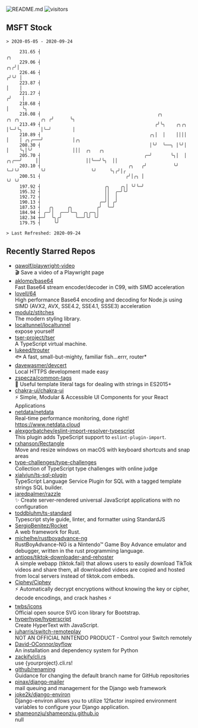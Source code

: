 ![README.md](https://github.com/Gerhut/Gerhut/workflows/README.md/badge.svg)
![visitors](https://visitors.vercel.app/Gerhut/Gerhut?token=8cf69d1f6813d272ef062726b6070c9be4ff72038cfe5a7ded7384a8da65d866)

## MSFT Stock

```
> 2020-05-05 - 2020-09-24

     231.65 ┤                                                                                   ╭╮               
     229.06 ┤                                                                                ╭╮╭╯│               
     226.46 ┤                                                                               ╭╯╰╯ │               
     223.87 ┤                                                                               │    │               
     221.27 ┤                                                                              ╭╯    │               
     218.68 ┤                                                                              │     ╰╮              
     216.08 ┤                                            ╭╮               ╭╮ ╭╮        ╭╮ ╭╯      ╰╮             
     213.49 ┤                                           ╭╯╰╮    ╭╮╭╮      │╰─╯╰╮       │╰─╯        │             
     210.89 ┤                                         ╭╮│  │    ││││      │    │ ╭╮╭───╯           │╭╮           
     208.30 ┤                                         │╰╯  ╰──╮ │╰╯│      │    ╰╮│╰╯               │││  ╭╮   ╭╮  
     205.70 ┤                                       ╭─╯       ╰╮│  │ ╭╮╭──╯     ││                 ││╰──╯╰╮  ││  
     203.10 ┤                                 ╭╮   ╭╯          ╰╯  ╰─╯╰╯        ╰╯                 ╰╯     ╰╮╭╯│╭ 
     200.51 ┤                                ╭╯│╭╮ │                                                       ╰╯ ╰╯ 
     197.92 ┤                        ╭╮    ╭╮│ ╰╯╰─╯                                                             
     195.32 ┤                        ││  ╭─╯╰╯                                                                   
     192.72 ┤                        ││  │                                                                       
     190.13 ┤                      ╭─╯│ ╭╯                                                                       
     187.53 ┤   ╭╮     ╭╮         ╭╯  ╰─╯                                                                        
     184.94 ┤ ╭─╯│  ╭──╯╰─╮  ╭╮╭─╮│                                                                              
     182.34 ┼─╯  ╰╮╭╯     ╰──╯╰╯ ╰╯                                                                              
     179.75 ┤     ╰╯                                                                                             

> Last Refreshed: 2020-09-24
```

## Recently Starred Repos

- [qawolf/playwright-video](https://github.com/qawolf/playwright-video)  
  🎬 Save a video of a Playwright page
- [aklomp/base64](https://github.com/aklomp/base64)  
  Fast Base64 stream encoder/decoder in C99, with SIMD acceleration
- [lovell/64](https://github.com/lovell/64)  
  High performance Base64 encoding and decoding for Node.js using SIMD (AVX2, AVX, SSE4.2, SSE4.1, SSSE3) acceleration
- [modulz/stitches](https://github.com/modulz/stitches)  
  The modern styling library.
- [localtunnel/localtunnel](https://github.com/localtunnel/localtunnel)  
  expose yourself
- [tser-project/tser](https://github.com/tser-project/tser)  
  A TypeScript virtual machine.
- [lukeed/trouter](https://github.com/lukeed/trouter)  
  :fish: A fast, small-but-mighty, familiar fish...errr, router*
- [davewasmer/devcert](https://github.com/davewasmer/devcert)  
  Local HTTPS development made easy
- [zspecza/common-tags](https://github.com/zspecza/common-tags)  
  🔖 Useful template literal tags for dealing with strings in ES2015+
- [chakra-ui/chakra-ui](https://github.com/chakra-ui/chakra-ui)  
  ⚡️ Simple, Modular & Accessible UI Components for your React Applications
- [netdata/netdata](https://github.com/netdata/netdata)  
  Real-time performance monitoring, done right! https://www.netdata.cloud
- [alexgorbatchev/eslint-import-resolver-typescript](https://github.com/alexgorbatchev/eslint-import-resolver-typescript)  
  This plugin adds TypeScript support to `eslint-plugin-import`.
- [rxhanson/Rectangle](https://github.com/rxhanson/Rectangle)  
  Move and resize windows on macOS with keyboard shortcuts and snap areas
- [type-challenges/type-challenges](https://github.com/type-challenges/type-challenges)  
  Collection of TypeScript type challenges with online judge
- [xialvjun/ts-sql-plugin](https://github.com/xialvjun/ts-sql-plugin)  
  TypeScript Language Service Plugin for SQL with a tagged template strings SQL builder.
- [jaredpalmer/razzle](https://github.com/jaredpalmer/razzle)  
  ✨ Create server-rendered universal JavaScript applications with no configuration
- [toddbluhm/ts-standard](https://github.com/toddbluhm/ts-standard)  
  Typescript style guide, linter, and formatter using StandardJS
- [SergioBenitez/Rocket](https://github.com/SergioBenitez/Rocket)  
  A web framework for Rust.
- [michelhe/rustboyadvance-ng](https://github.com/michelhe/rustboyadvance-ng)  
  RustBoyAdvance-NG is a Nintendo™ Game Boy Advance emulator and debugger, written in the rust programming language.
- [antiops/tiktok-downloader-and-rehoster](https://github.com/antiops/tiktok-downloader-and-rehoster)  
  A simple webapp (tiktok.fail) that allows users to easily download TikTok videos and share them, all downloaded videos are copied and hosted from local servers instead of tiktok.com embeds.
- [Ciphey/Ciphey](https://github.com/Ciphey/Ciphey)  
  ⚡ Automatically decrypt encryptions without knowing the key or cipher, decode encodings, and crack hashes ⚡
- [twbs/icons](https://github.com/twbs/icons)  
  Official open source SVG icon library for Bootstrap.
- [hyperhype/hyperscript](https://github.com/hyperhype/hyperscript)  
  Create HyperText with JavaScript.
- [juharris/switch-remoteplay](https://github.com/juharris/switch-remoteplay)  
  NOT AN OFFICIAL NINTENDO PRODUCT - Control your Switch remotely
- [David-OConnor/pyflow](https://github.com/David-OConnor/pyflow)  
  An installation and dependency system for Python
- [zackify/cli.rs](https://github.com/zackify/cli.rs)  
  use {yourproject}.cli.rs!
- [github/renaming](https://github.com/github/renaming)  
  Guidance for changing the default branch name for GitHub repositories
- [pinax/django-mailer](https://github.com/pinax/django-mailer)  
  mail queuing and management for the Django web framework
- [joke2k/django-environ](https://github.com/joke2k/django-environ)  
  Django-environ allows you to utilize 12factor inspired environment variables to configure your Django application.
- [shameonzju/shameonzju.github.io](https://github.com/shameonzju/shameonzju.github.io)  
  null
